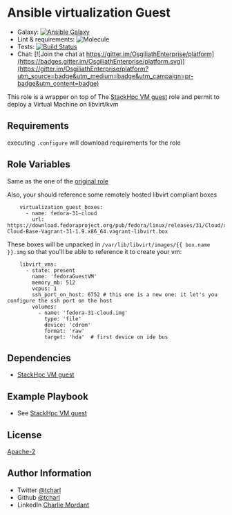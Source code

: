 Ansible virtualization Guest
=========

* Galaxy: [![Ansible Galaxy](https://img.shields.io/badge/galaxy-tcharl.ansible_virtualization_guest-660198.svg?style=flat)](https://galaxy.ansible.com/tcharl/ansible_virtualization_guest)
* Lint & requirements: ![Molecule](https://github.com/OsgiliathEnterprise/ansible-virtualization-guest/workflows/Molecule/badge.svg)
* Tests: [![Build Status](https://travis-ci.org/OsgiliathEnterprise/ansible-virtualization-guest.svg?branch=master)](https://travis-ci.org/OsgiliathEnterprise/ansible-virtualization-guest)
* Chat: [![Join the chat at https://gitter.im/OsgiliathEnterprise/platform](https://badges.gitter.im/OsgiliathEnterprise/platform.svg)](https://gitter.im/OsgiliathEnterprise/platform?utm_source=badge&utm_medium=badge&utm_campaign=pr-badge&utm_content=badge)

This role is a wrapper on top of The [StackHpc VM guest](https://github.com/stackhpc/ansible-role-libvirt-vm) role and permit to deploy a Virtual Machine on libvirt/kvm 

Requirements
------------

executing `.configure` will download requirements for the role

Role Variables
--------------

Same as the one of the [original role](https://github.com/stackhpc/ansible-role-libvirt-vm)

Also, your should reference some remotely hosted libvirt compliant boxes

```
    virtualization_guest_boxes:
      - name: fedora-31-cloud
        url: https://download.fedoraproject.org/pub/fedora/linux/releases/31/Cloud/x86_64/images/Fedora-Cloud-Base-Vagrant-31-1.9.x86_64.vagrant-libvirt.box
``` 
These boxes will be unpacked in `/var/lib/libvirt/images/{{ box.name }}.img` so that you'll be able to reference it to create your vm:

```
    libvirt_vms:
      - state: present
        name: 'fedoraGuestVM'
        memory_mb: 512
        vcpus: 1
        ssh_port_on_host: 6752 # this one is a new one: it let's you configure the ssh port on the host
        volumes:
          - name: 'fedora-31-cloud.img'
            type: 'file'
            device: 'cdrom'
            format: 'raw'
            target: 'hda'  # first device on ide bus

``` 

Dependencies
------------

* [StackHpc VM guest](https://github.com/stackhpc/ansible-role-libvirt-vm)


Example Playbook
----------------

* See [StackHpc VM guest](https://github.com/stackhpc/ansible-role-libvirt-vm)

License
-------

[Apache-2](https://www.apache.org/licenses/LICENSE-2.0)

Author Information
------------------

* Twitter [@tcharl](https://twitter.com/Tcharl)
* Github [@tcharl](https://github.com/Tcharl)
* LinkedIn [Charlie Mordant](https://www.linkedin.com/in/charlie-mordant-51796a97/)

